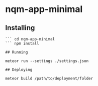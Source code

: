 # nqm-app-minimal

## Installing

``` git clone https://github.com/IGlautier/nqm-app-minimal
``` cd nqm-app-minimal
``` npm install

## Running

meteor run --settings ./settings.json

## Deploying

meteor build /path/to/deployment/folder

